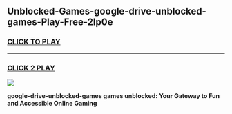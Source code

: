 
## Unblocked-Games-google-drive-unblocked-games-Play-Free-2lp0e
<h3>
<a href="https://premium76.site?title=google-drive-unblocked-games&ref=21A">CLICK TO PLAY</a></h3>
<hr>

<h3>
<a href="https://premium76.site?title=google-drive-unblocked-games&ref=21A">CLICK 2 PLAY</a>
  
</h3>

<a href="https://premium76.site?title=google-drive-unblocked-games&ref=21A"><img src="https://clearcache.store/games.png"></a>


**google-drive-unblocked-games games unblocked: Your Gateway to Fun and Accessible Online Gaming**
